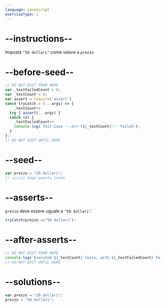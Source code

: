 ```yaml
---
language: javascript
exerciseType: 1
---
```


# --instructions--

Imposta `"50 dollari"` come valore a `prezzo`

# --before-seed--

```javascript
// DO NOT EDIT FROM HERE
var _testFailedCount = 0;
var _testCount = 0;
var assert = require('assert')
const tryCatch = (...args) => {
	_testCount++
  try { assert(...args) }
  catch (e) {
    _testFailedCount++
    console.log(`Test Case '--err-t${_testCount}--' failed`);
  }
};
// DO NOT EDIT UNTIL HERE
```

# --seed--

```javascript
var prezzo = "20 dollari";
// scrivi dopo questa linea
```

# --asserts--

`prezzo` deve essere uguale a `"50 dollari"`.

```javascript
tryCatch(prezzo =="50 dollari");
```

# --after-asserts--

```javascript
// DO NOT EDIT FROM HERE 
console.log(`Executed ${_testCount} tests, with ${_testFailedCount} failures`);
// DO NOT EDIT UNTIL HERE
```

# --solutions--

```javascript
var prezzo = "20 dollari";
prezzo = "50 dollari";
```
